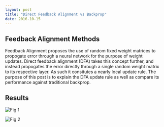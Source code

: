 ```yaml
---
layout: post
title: "Direct Feedback Alignment vs Backprop"
date: 2016-10-15
---
```


<div>

<h2>Feedback Alignment Methods</h2>

<p>Feedback Alignment proposes the use of random fixed weight matrices to propogate error through a neural network for the purpose of weight updates. Direct feedback alignment (DFA) takes this concept further, and instead propogates the error directly through a single random weight matrix to its respective layer. As such it consitutes a nearly local update rule. The purpose of this post is to explain the DFA update rule as well as compare its performance against traditional backprop. </p>

<h2>Results</h2>

![Fig 1](https://github.com/dbehrlich/dbehrlich.github.io/tree/master/figures/DirectFeedbackAlignement_xor.png)

![Fig 2](https://github.com/dbehrlich/dbehrlich.github.io/tree/master/figures/DirectFeedbackAlignement_xor_1000.png)


</div>


